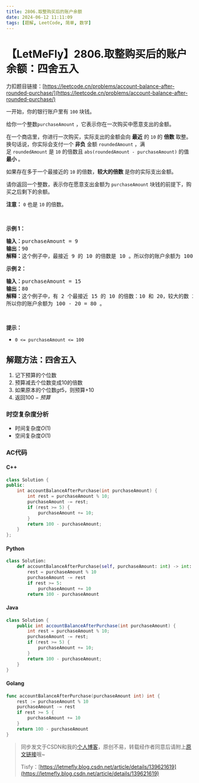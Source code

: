 ```yaml
---
title: 2806.取整购买后的账户余额
date: 2024-06-12 11:11:09
tags: [题解, LeetCode, 简单, 数学]
---
```


# 【LetMeFly】2806.取整购买后的账户余额：四舍五入

力扣题目链接：[https://leetcode.cn/problems/account-balance-after-rounded-purchase/](https://leetcode.cn/problems/account-balance-after-rounded-purchase/)

<p>一开始，你的银行账户里有&nbsp;<code>100</code>&nbsp;块钱。</p>

<p>给你一个整数<code>purchaseAmount</code>&nbsp;，它表示你在一次购买中愿意支出的金额。</p>

<p>在一个商店里，你进行一次购买，实际支出的金额会向 <strong>最近</strong>&nbsp;的&nbsp;<code>10</code>&nbsp;的 <strong>倍数</strong>&nbsp;取整。换句话说，你实际会支付一个&nbsp;<strong>非负</strong>&nbsp;金额&nbsp;<code>roundedAmount</code>&nbsp;，满足&nbsp;<code>roundedAmount</code>&nbsp;是&nbsp;<code>10</code>&nbsp;的倍数且&nbsp;<code>abs(roundedAmount - purchaseAmount)</code>&nbsp;的值 <strong>最小</strong>&nbsp;。</p>

<p>如果存在多于一个最接近的 <code>10</code>&nbsp;的倍数，<strong>较大的倍数</strong>&nbsp;是你的实际支出金额。</p>

<p>请你返回一个整数，表示你在愿意支出金额为<em>&nbsp;</em><code>purchaseAmount</code><em>&nbsp;</em>块钱的前提下，购买之后剩下的余额。</p>

<p><strong>注意：</strong> <code>0</code>&nbsp;也是&nbsp;<code>10</code>&nbsp;的倍数。</p>

<p>&nbsp;</p>

<p><strong>示例 1：</strong></p>

<pre><b>输入：</b>purchaseAmount = 9
<b>输出：</b>90
<b>解释：</b>这个例子中，最接近 9 的 10 的倍数是 10 。所以你的账户余额为 100 - 10 = 90 。
</pre>

<p><strong>示例 2：</strong></p>

<pre><b>输入：</b>purchaseAmount = 15
<b>输出：</b>80
<b>解释：</b>这个例子中，有 2 个最接近 15 的 10 的倍数：10 和 20，较大的数 20 是你的实际开销。
所以你的账户余额为 100 - 20 = 80 。
</pre>

<p>&nbsp;</p>

<p><strong>提示：</strong></p>

<ul>
	<li><code>0 &lt;= purchaseAmount &lt;= 100</code></li>
</ul>


    
## 解题方法：四舍五入

1. 记下预算的个位数
2. 预算减去个位数变成10的倍数
3. 如果原本的个位数$gt 5$，则预算$+10$
4. 返回$100-预算$

### 时空复杂度分析

+ 时间复杂度$O(1)$
+ 空间复杂度$O(1)$

### AC代码

#### C++

```cpp
class Solution {
public:
    int accountBalanceAfterPurchase(int purchaseAmount) {
        int rest = purchaseAmount % 10;
        purchaseAmount -= rest;
        if (rest >= 5) {
            purchaseAmount += 10;
        }
        return 100 - purchaseAmount;
    }
};
```

#### Python

```python
class Solution:
    def accountBalanceAfterPurchase(self, purchaseAmount: int) -> int:
        rest = purchaseAmount % 10
        purchaseAmount -= rest
        if rest >= 5:
            purchaseAmount += 10
        return 100 - purchaseAmount
```

#### Java

```java
class Solution {
    public int accountBalanceAfterPurchase(int purchaseAmount) {
        int rest = purchaseAmount % 10;
        purchaseAmount -= rest;
        if (rest >= 5) {
            purchaseAmount += 10;
        }
        return 100 - purchaseAmount;
    }
}
```

#### Golang

```go
func accountBalanceAfterPurchase(purchaseAmount int) int {
    rest := purchaseAmount % 10
    purchaseAmount -= rest
    if rest >= 5 {
        purchaseAmount += 10
    }
    return 100 - purchaseAmount
}
```

> 同步发文于CSDN和我的[个人博客](https://blog.letmefly.xyz/)，原创不易，转载经作者同意后请附上[原文链接](https://blog.letmefly.xyz/2024/06/12/LeetCode%202806.%E5%8F%96%E6%95%B4%E8%B4%AD%E4%B9%B0%E5%90%8E%E7%9A%84%E8%B4%A6%E6%88%B7%E4%BD%99%E9%A2%9D/)哦~
>
> Tisfy：[https://letmefly.blog.csdn.net/article/details/139621619](https://letmefly.blog.csdn.net/article/details/139621619)

